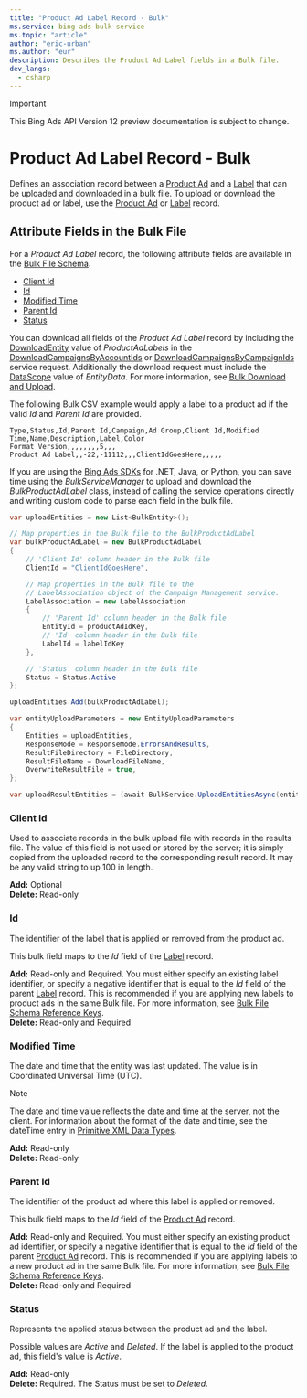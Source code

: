 ```yaml
---
title: "Product Ad Label Record - Bulk"
ms.service: bing-ads-bulk-service
ms.topic: "article"
author: "eric-urban"
ms.author: "eur"
description: Describes the Product Ad Label fields in a Bulk file.
dev_langs:
  - csharp
---
```

> [!IMPORTANT]
> This Bing Ads API Version 12 preview documentation is subject to change.

# Product Ad Label Record - Bulk
Defines an association record between a [Product Ad](../bulk-service/product-ad.md) and a [Label](../bulk-service/label.md) that can be uploaded and downloaded in a bulk file. To upload or download the product ad or label, use the [Product Ad](../bulk-service/product-ad.md) or [Label](../bulk-service/label.md) record.

## <a name="entitydata"></a>Attribute Fields in the Bulk File
For a *Product Ad Label* record, the following attribute fields are available in the [Bulk File Schema](../bulk-service/bulk-file-schema.md). 

- [Client Id](#clientid)
- [Id](#id)
- [Modified Time](#modifiedtime)
- [Parent Id](#parentid)
- [Status](#status)

You can download all fields of the *Product Ad Label* record by including the [DownloadEntity](../bulk-service/downloadentity.md) value of *ProductAdLabels* in the [DownloadCampaignsByAccountIds](../bulk-service/downloadcampaignsbyaccountids.md) or [DownloadCampaignsByCampaignIds](../bulk-service/downloadcampaignsbycampaignids.md) service request. Additionally the download request must include the [DataScope](../bulk-service/datascope.md) value of *EntityData*. For more information, see [Bulk Download and Upload](../guides/bulk-download-upload.md).

The following Bulk CSV example would apply a label to a product ad if the valid *Id* and *Parent Id* are provided. 

```csv
Type,Status,Id,Parent Id,Campaign,Ad Group,Client Id,Modified Time,Name,Description,Label,Color
Format Version,,,,,,,,5,,,
Product Ad Label,,-22,-11112,,,ClientIdGoesHere,,,,,
```

If you are using the [Bing Ads SDKs](../guides/client-libraries.md) for .NET, Java, or Python, you can save time using the *BulkServiceManager* to upload and download the *BulkProductAdLabel* class, instead of calling the service operations directly and writing custom code to parse each field in the bulk file. 


```csharp
var uploadEntities = new List<BulkEntity>();

// Map properties in the Bulk file to the BulkProductAdLabel
var bulkProductAdLabel = new BulkProductAdLabel
{
    // 'Client Id' column header in the Bulk file
    ClientId = "ClientIdGoesHere",

    // Map properties in the Bulk file to the 
    // LabelAssociation object of the Campaign Management service.
    LabelAssociation = new LabelAssociation
    {
        // 'Parent Id' column header in the Bulk file
        EntityId = productAdIdKey,
        // 'Id' column header in the Bulk file
        LabelId = labelIdKey
    },

    // 'Status' column header in the Bulk file
    Status = Status.Active
};

uploadEntities.Add(bulkProductAdLabel);

var entityUploadParameters = new EntityUploadParameters
{
    Entities = uploadEntities,
    ResponseMode = ResponseMode.ErrorsAndResults,
    ResultFileDirectory = FileDirectory,
    ResultFileName = DownloadFileName,
    OverwriteResultFile = true,
};

var uploadResultEntities = (await BulkService.UploadEntitiesAsync(entityUploadParameters)).ToList();
```

### <a name="clientid"></a>Client Id
Used to associate records in the bulk upload file with records in the results file. The value of this field is not used or stored by the server; it is simply copied from the uploaded record to the corresponding result record. It may be any valid string to up 100 in length.

**Add:** Optional  
**Delete:** Read-only  

### <a name="id"></a>Id
The identifier of the label that is applied or removed from the product ad.

This bulk field maps to the *Id* field of the [Label](../bulk-service/label.md) record. 

**Add:** Read-only and Required. You must either specify an existing label identifier, or specify a negative identifier that is equal to the *Id* field of the parent [Label](../bulk-service/label.md) record. This is recommended if you are applying new labels to product ads in the same Bulk file. For more information, see [Bulk File Schema Reference Keys](../bulk-service/bulk-file-schema.md#referencekeys).  
**Delete:** Read-only and Required  

### <a name="modifiedtime"></a>Modified Time
The date and time that the entity was last updated. The value is in Coordinated Universal Time (UTC).

> [!NOTE]
> The date and time value reflects the date and time at the server, not the client. For information about the format of the date and time, see the dateTime entry in [Primitive XML Data Types](https://go.microsoft.com/fwlink/?linkid=859198).

**Add:** Read-only  
**Delete:** Read-only  

### <a name="parentid"></a>Parent Id
The identifier of the product ad where this label is applied or removed.
	
This bulk field maps to the *Id* field of the [Product Ad](../bulk-service/product-ad.md) record. 

**Add:** Read-only and Required. You must either specify an existing product ad identifier, or specify a negative identifier that is equal to the *Id* field of the parent [Product Ad](../bulk-service/product-ad.md) record. This is recommended if you are applying labels to a new product ad in the same Bulk file. For more information, see [Bulk File Schema Reference Keys](../bulk-service/bulk-file-schema.md#referencekeys).  
**Delete:** Read-only and Required  

### <a name="status"></a>Status
Represents the applied status between the product ad and the label. 

Possible values are *Active* and *Deleted*. If the label is applied to the product ad, this field's value is *Active*.

**Add:** Read-only  
**Delete:** Required. The Status must be set to *Deleted*. 
